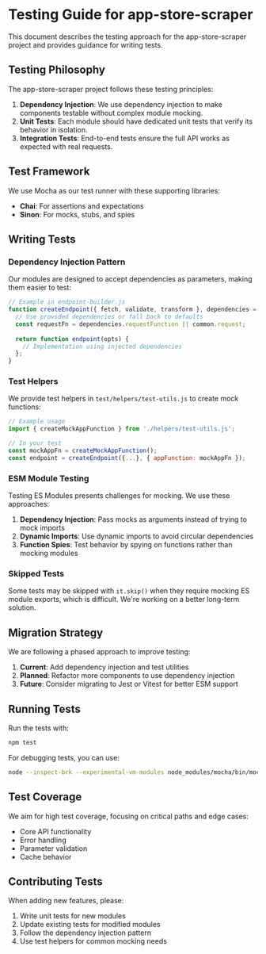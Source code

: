 # Testing Guide for app-store-scraper

This document describes the testing approach for the app-store-scraper project and provides guidance for writing tests.

## Testing Philosophy

The app-store-scraper project follows these testing principles:

1. **Dependency Injection**: We use dependency injection to make components testable without complex module mocking.
2. **Unit Tests**: Each module should have dedicated unit tests that verify its behavior in isolation.
3. **Integration Tests**: End-to-end tests ensure the full API works as expected with real requests.

## Test Framework

We use Mocha as our test runner with these supporting libraries:
- **Chai**: For assertions and expectations
- **Sinon**: For mocks, stubs, and spies

## Writing Tests

### Dependency Injection Pattern

Our modules are designed to accept dependencies as parameters, making them easier to test:

```javascript
// Example in endpoint-builder.js
function createEndpoint({ fetch, validate, transform }, dependencies = {}) {
  // Use provided dependencies or fall back to defaults
  const requestFn = dependencies.requestFunction || common.request;
  
  return function endpoint(opts) {
    // Implementation using injected dependencies
  };
}
```

### Test Helpers

We provide test helpers in `test/helpers/test-utils.js` to create mock functions:

```javascript
// Example usage
import { createMockAppFunction } from './helpers/test-utils.js';

// In your test
const mockAppFn = createMockAppFunction();
const endpoint = createEndpoint({...}, { appFunction: mockAppFn });
```

### ESM Module Testing

Testing ES Modules presents challenges for mocking. We use these approaches:

1. **Dependency Injection**: Pass mocks as arguments instead of trying to mock imports
2. **Dynamic Imports**: Use dynamic imports to avoid circular dependencies
3. **Function Spies**: Test behavior by spying on functions rather than mocking modules

### Skipped Tests

Some tests may be skipped with `it.skip()` when they require mocking ES module exports, which is difficult. We're working on a better long-term solution.

## Migration Strategy

We are following a phased approach to improve testing:

1. **Current**: Add dependency injection and test utilities 
2. **Planned**: Refactor more components to use dependency injection
3. **Future**: Consider migrating to Jest or Vitest for better ESM support

## Running Tests

Run the tests with:

```bash
npm test
```

For debugging tests, you can use:

```bash
node --inspect-brk --experimental-vm-modules node_modules/mocha/bin/mocha --timeout 8000
```

## Test Coverage

We aim for high test coverage, focusing on critical paths and edge cases:

- Core API functionality
- Error handling
- Parameter validation
- Cache behavior

## Contributing Tests

When adding new features, please:

1. Write unit tests for new modules
2. Update existing tests for modified modules
3. Follow the dependency injection pattern
4. Use test helpers for common mocking needs 